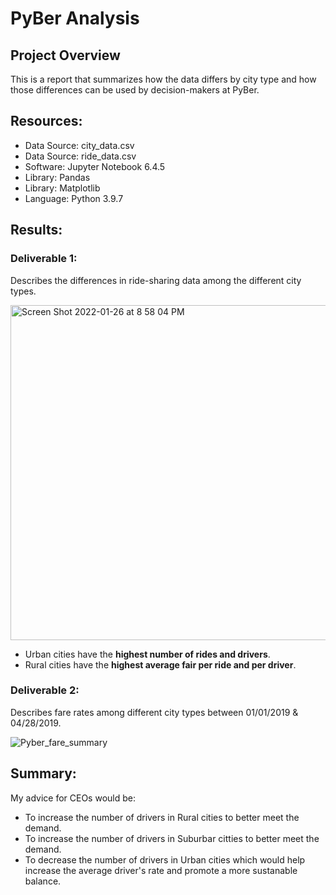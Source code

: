 # PyBer Analysis

## Project Overview
This is a report that summarizes how the data differs by city type and how those differences can be used by decision-makers at PyBer.

## Resources:
- Data Source: city_data.csv
- Data Source: ride_data.csv
- Software: Jupyter Notebook 6.4.5
- Library: Pandas
- Library: Matplotlib
- Language: Python 3.9.7

## Results: 


### Deliverable 1:

Describes the differences in ride-sharing data among the different city types.

<img width="536" alt="Screen Shot 2022-01-26 at 8 58 04 PM" src="https://user-images.githubusercontent.com/93845867/151289534-031d3b89-3a48-4375-8160-2d0afcf63253.png">

- Urban cities have the **highest number of rides and drivers**. 
- Rural cities have the **highest average fair per ride and per driver**.

### Deliverable 2:

Describes fare rates among different city types between 01/01/2019 & 04/28/2019.

![Pyber_fare_summary](https://user-images.githubusercontent.com/93845867/151289380-6d5bb759-39ba-41c9-9e13-dd3ae1d4b68c.png)

## Summary:
My advice for CEOs would be:
- To increase the number of drivers in Rural cities to better meet the demand. 
- To increase the number of drivers in Suburbar citties to better meet the demand. 
- To decrease the number of drivers in Urban cities which would help increase the average driver's rate and promote a more sustanable balance. 
